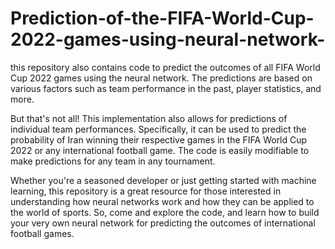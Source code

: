 # Prediction-of-the-FIFA-World-Cup-2022-games-using-neural-network-


this repository also contains code to predict the outcomes of all FIFA World Cup 2022 games using the neural network. The predictions are based on various factors such as team performance in the past, player statistics, and more.

But that's not all! This implementation also allows for predictions of individual team performances. Specifically, it can be used to predict the probability of Iran winning their respective games in the FIFA World Cup 2022 or any international football game. The code is easily modifiable to make predictions for any team in any tournament.

Whether you're a seasoned developer or just getting started with machine learning, this repository is a great resource for those interested in understanding how neural networks work and how they can be applied to the world of sports. So, come and explore the code, and learn how to build your very own neural network for predicting the outcomes of international football games.
